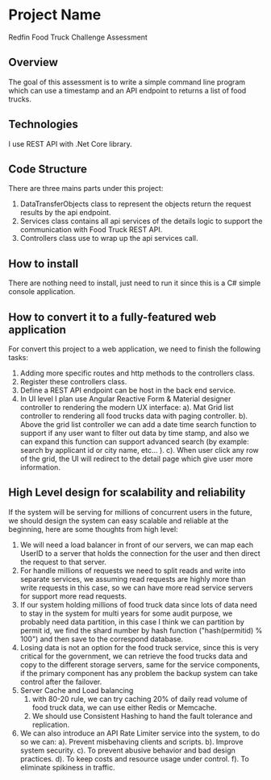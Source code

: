 # Project Name
Redfin Food Truck Challenge Assessment

## Overview
The goal of this assessment is to write a simple command line program which can use a timestamp and an API endpoint to returns a list of food trucks.

## Technologies
I use REST API with .Net Core library.

## Code Structure
There are three mains parts under this project:
1. DataTransferObjects class to represent the objects return the request results by the api endpoint.
2. Services class contains all api services of the details logic to support the communication with Food Truck REST API.
3. Controllers class use to wrap up the api services call.

## How to install
There are nothing need to install, just need to run it since this is a C# simple console application.

## How to convert it to a fully-featured web application
For convert this project to a web application, we need to finish the following tasks:
1. Adding more specific routes and http methods to the controllers class.
2. Register these controllers class.
3. Define a REST API endpoint can be host in the back end service.
4. In UI level I plan use Angular Reactive Form & Material designer controller to rendering the modern UX interface:
   a). Mat Grid list controller to rendering all food trucks data with paging controller.
   b). Above the grid list controller we can add a date time search function to support if any user want to filter out data by time stamp, and also we can expand this function can support advanced search (by example: search by applicant id or city name, etc... ).
   c). When user click any row of the grid, the UI will redirect to the detail page which give user more information.

## High Level design for scalability and reliability
If the system will be serving for millions of concurrent users in the future, we should design the system can easy scalable and reliable at the beginning, here are some thoughts from high level:
1. We will need a load balancer in front of our servers, we can map each UserID to a server that holds the connection for the user and then direct the request to that server.
2. For handle millions of requests we need to split reads and write into separate services, we assuming read requests are highly more than write requests in this case, so we can have more read service servers for support more read requests.
3. If our system holding millions of food truck data since lots of data need to stay in the system for multi years for some audit purpose, we probably need data partition, in this case I think we can partition by permit id, we find the shard number by hash function ("hash(permitid) % 100") and then save to the correspond database.
4. Losing data is not an option for the food truck service, since this is very critical for the government, we can retrieve the food trucks data and copy to the different storage servers, same for the service components, if the primary component has any problem the backup system can take control after the failover.
5. Server Cache and Load balancing
   1) with 80-20 rule, we can try caching 20% of daily read volume of food truck data, we can use either Redis or Memcache.
   2) We should use Consistent Hashing to hand the fault tolerance and replication.
6. We can also introduce an API Rate Limiter service into the system, to do so we can:
   a). Prevent misbehaving clients and scripts.
   b). Improve system security.
   c). To prevent abusive behavior and bad design practices.
   d). To keep costs and resource usage under control.
   f). To eliminate spikiness in traffic.

